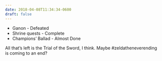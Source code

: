 ```yaml
---
date: 2018-04-08T11:34:34-0600
draft: false
---
```




*   Ganon - Defeated
*   Shrine quests - Complete
*   Champions’ Ballad - Almost Done

All that’s left is the Trial of the Sword, I think. Maybe #zeldatheneverending is coming to an end?



